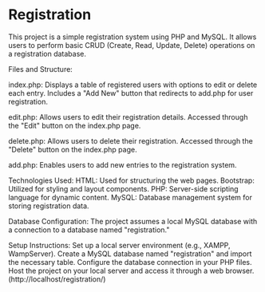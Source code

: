 # Registration

This project is a simple registration system using PHP and MySQL. It allows users to perform basic CRUD (Create, Read, Update, Delete) operations on a registration database.

Files and Structure:

index.php:
Displays a table of registered users with options to edit or delete each entry.
Includes a "Add New" button that redirects to add.php for user registration.

edit.php:
Allows users to edit their registration details.
Accessed through the "Edit" button on the index.php page.

delete.php:
Allows users to delete their registration.
Accessed through the "Delete" button on the index.php page.

add.php:
Enables users to add new entries to the registration system.

Technologies Used:
HTML: Used for structuring the web pages.
Bootstrap: Utilized for styling and layout components.
PHP: Server-side scripting language for dynamic content.
MySQL: Database management system for storing registration data.

Database Configuration:
The project assumes a local MySQL database with a connection to a database named "registration."

Setup Instructions:
Set up a local server environment (e.g., XAMPP, WampServer).
Create a MySQL database named "registration" and import the necessary table.
Configure the database connection in your PHP files.
Host the project on your local server and access it through a web browser.(http://localhost/registration/)
